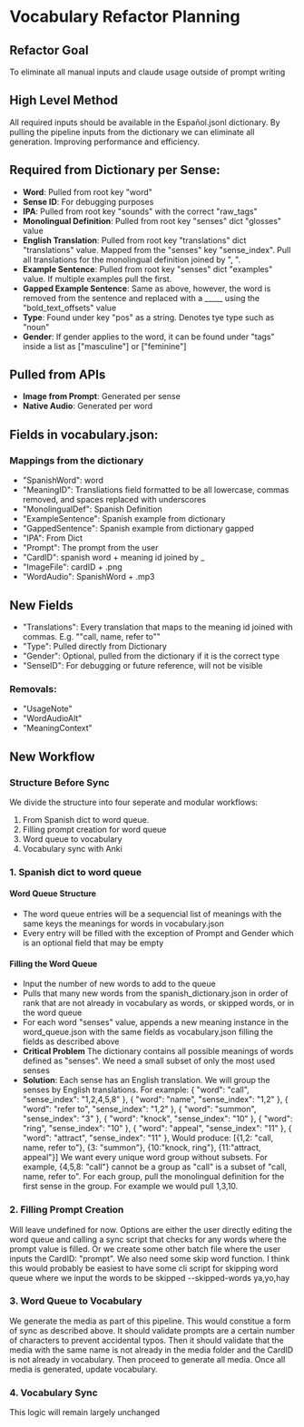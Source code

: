 # Vocabulary Refactor Planning 

## Refactor Goal

To eliminate all manual inputs and claude usage outside of prompt writing

## High Level Method

All required inputs should be available in the Español.jsonl dictionary. By pulling the pipeline inputs from the dictionary we can eliminate all generation. Improving performance and efficiency. 

## Required from Dictionary per Sense:

- **Word**: Pulled from root key "word"
- **Sense ID**: For debugging purposes
- **IPA**: Pulled from root key "sounds" with the correct "raw_tags"
- **Monolingual Definition**: Pulled from root key "senses" dict "glosses" value
- **English Translation**: Pulled from root key "translations" dict "translations" value. Mapped from the "senses" key "sense_index". Pull all translations for the monolingual definition joined by ", ".
- **Example Sentence**: Pulled from root key "senses" dict "examples" value. If multiple examples pull the first.
- **Gapped Example Sentence**: Same as above, however, the word is removed from the sentence and replaced with a _____ using the "bold_text_offsets" value
- **Type**: Found under key "pos" as a string. Denotes tye type such as "noun"
- **Gender**: If gender applies to the word, it can be found under "tags" inside a list as ["masculine"] or ["feminine"]

## Pulled from APIs
- **Image from Prompt**: Generated per sense
- **Native Audio**: Generated per word

## Fields in vocabulary.json:
### Mappings from the dictionary
- "SpanishWord": word
- "MeaningID": Transliations field formatted to be all lowercase, commas removed, and spaces replaced with underscores
- "MonolingualDef": Spanish Definition
- "ExampleSentence": Spanish example from dictionary
- "GappedSentence": Spanish example from dictionary gapped
- "IPA": From Dict 
- "Prompt": The prompt from the user
- "CardID": spanish word + meaning id joined by _
- "ImageFile": cardID + .png 
- "WordAudio": SpanishWord + .mp3

## New Fields
- "Translations": Every translation that maps to the meaning id joined with commas. E.g. ""call, name, refer to""
- "Type": Pulled directly from Dictionary
- "Gender": Optional, pulled from the dictionary if it is the correct type
- "SenseID": For debugging or future reference, will not be visible

### Removals:
- "UsageNote"
- "WordAudioAlt"
- "MeaningContext"

## New Workflow

### Structure Before Sync
We divide the structure into four seperate and modular workflows:
1) From Spanish dict to word queue. 
2) Filling prompt creation for word queue 
3) Word queue to vocabulary
4) Vocabulary sync with Anki

### 1. Spanish dict to word queue 
#### Word Queue Structure
- The word queue entries will be a sequencial list of meanings with the same keys the meanings for words in vocabulary.json
- Every entry will be filled with the exception of Prompt and Gender which is an optional field that may be empty

#### Filling the Word Queue
- Input the number of new words to add to the queue 
- Pulls that many new words from the spanish_dictionary.json in order of rank that are not already in vocabulary as words, or skipped words, or in the word queue
- For each word "senses" value, appends a new meaning instance in the word_queue.json with the same fields as vocabulary.json filling the fields as described above 
- **Critical Problem** The dictionary contains all possible meanings of words defined as "senses". We need a small subset of only the most used senses
- **Solution**: Each sense has an English translation. We will group the senses by English translations. For example:
      {
        "word": "call",
        "sense_index": "1,2,4,5,8"
      },
      {
        "word": "name",
        "sense_index": "1,2"
      },
      {
        "word": "refer to",
        "sense_index": "1,2"
      },
      {
        "word": "summon",
        "sense_index": "3"
      },
      {
        "word": "knock",
        "sense_index": "10"
      },
      {
        "word": "ring",
        "sense_index": "10"
      },
      {
        "word": "appeal",
        "sense_index": "11"
      },
      {
        "word": "attract",
        "sense_index": "11"
      },
Would produce:
[{1,2: "call, name, refer to"}, {3: "summon"}, {10:"knock, ring"}, {11:"attract, appeal"}]
We want every unique word group without subsets. For example, {4,5,8: "call"} cannot be a group as "call" is a subset of "call, name, refer to". 
For each group, pull the monolingual definition for the first sense in the group. For example we would pull 1,3,10.

### 2. Filling Prompt Creation
Will leave undefined for now. Options are either the user directly editing the word queue and calling a sync script that checks for any words where the prompt value is filled. Or we create some other batch file where the user inputs the CardID: "prompt". We also need some skip word function. I think this would probably be easiest to have some cli script for skipping word queue where we input the words to be skipped --skipped-words ya,yo,hay

### 3. Word Queue to Vocabulary
We generate the media as part of this pipeline. This would constitue a form of sync as described above. It should validate prompts are a certain number of characters to prevent accidental typos. Then it should validate that the media with the same name is not already in the media folder and the CardID is not already in vocabulary. Then proceed to generate all media. Once all media is generated, update vocabulary. 

### 4. Vocabulary Sync
This logic will remain largely unchanged
